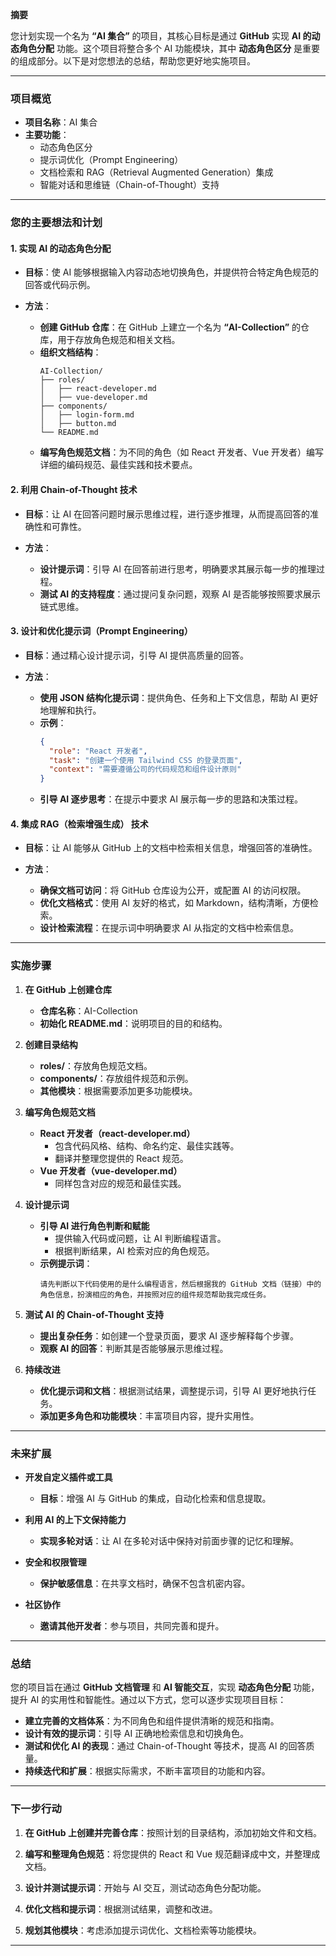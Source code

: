 **摘要**

您计划实现一个名为 **“AI 集合”** 的项目，其核心目标是通过 **GitHub** 实现 **AI 的动态角色分配** 功能。这个项目将整合多个 AI 功能模块，其中 **动态角色区分** 是重要的组成部分。以下是对您想法的总结，帮助您更好地实施项目。

---

### **项目概览**

- **项目名称**：AI 集合
- **主要功能**：
  - 动态角色区分
  - 提示词优化（Prompt Engineering）
  - 文档检索和 RAG（Retrieval Augmented Generation）集成
  - 智能对话和思维链（Chain-of-Thought）支持

---

### **您的主要想法和计划**

#### **1. 实现 AI 的动态角色分配**

- **目标**：使 AI 能够根据输入内容动态地切换角色，并提供符合特定角色规范的回答或代码示例。

- **方法**：
  - **创建 GitHub 仓库**：在 GitHub 上建立一个名为 **“AI-Collection”** 的仓库，用于存放角色规范和相关文档。
  - **组织文档结构**：
    ```
    AI-Collection/
    ├── roles/
    │   ├── react-developer.md
    │   ├── vue-developer.md
    ├── components/
    │   ├── login-form.md
    │   ├── button.md
    └── README.md
    ```
  - **编写角色规范文档**：为不同的角色（如 React 开发者、Vue 开发者）编写详细的编码规范、最佳实践和技术要点。

#### **2. 利用 Chain-of-Thought 技术**

- **目标**：让 AI 在回答问题时展示思维过程，进行逐步推理，从而提高回答的准确性和可靠性。

- **方法**：
  - **设计提示词**：引导 AI 在回答前进行思考，明确要求其展示每一步的推理过程。
  - **测试 AI 的支持程度**：通过提问复杂问题，观察 AI 是否能够按照要求展示链式思维。

#### **3. 设计和优化提示词（Prompt Engineering）**

- **目标**：通过精心设计提示词，引导 AI 提供高质量的回答。

- **方法**：
  - **使用 JSON 结构化提示词**：提供角色、任务和上下文信息，帮助 AI 更好地理解和执行。
  - **示例**：
    ```json
    {
      "role": "React 开发者",
      "task": "创建一个使用 Tailwind CSS 的登录页面",
      "context": "需要遵循公司的代码规范和组件设计原则"
    }
    ```
  - **引导 AI 逐步思考**：在提示中要求 AI 展示每一步的思路和决策过程。

#### **4. 集成 RAG（检索增强生成） 技术**

- **目标**：让 AI 能够从 GitHub 上的文档中检索相关信息，增强回答的准确性。

- **方法**：
  - **确保文档可访问**：将 GitHub 仓库设为公开，或配置 AI 的访问权限。
  - **优化文档格式**：使用 AI 友好的格式，如 Markdown，结构清晰，方便检索。
  - **设计检索流程**：在提示词中明确要求 AI 从指定的文档中检索信息。

---

### **实施步骤**

1. **在 GitHub 上创建仓库**

   - **仓库名称**：AI-Collection
   - **初始化 README.md**：说明项目的目的和结构。

2. **创建目录结构**

   - **roles/**：存放角色规范文档。
   - **components/**：存放组件规范和示例。
   - **其他模块**：根据需要添加更多功能模块。

3. **编写角色规范文档**

   - **React 开发者（react-developer.md）**
     - 包含代码风格、结构、命名约定、最佳实践等。
     - 翻译并整理您提供的 React 规范。
   - **Vue 开发者（vue-developer.md）**
     - 同样包含对应的规范和最佳实践。

4. **设计提示词**

   - **引导 AI 进行角色判断和赋能**
     - 提供输入代码或问题，让 AI 判断编程语言。
     - 根据判断结果，AI 检索对应的角色规范。
   - **示例提示词**：
     ```
     请先判断以下代码使用的是什么编程语言，然后根据我的 GitHub 文档（链接）中的角色信息，扮演相应的角色，并按照对应的组件规范帮助我完成任务。
     ```

5. **测试 AI 的 Chain-of-Thought 支持**

   - **提出复杂任务**：如创建一个登录页面，要求 AI 逐步解释每个步骤。
   - **观察 AI 的回答**：判断其是否能够展示思维过程。

6. **持续改进**

   - **优化提示词和文档**：根据测试结果，调整提示词，引导 AI 更好地执行任务。
   - **添加更多角色和功能模块**：丰富项目内容，提升实用性。

---

### **未来扩展**

- **开发自定义插件或工具**

  - **目标**：增强 AI 与 GitHub 的集成，自动化检索和信息提取。

- **利用 AI 的上下文保持能力**

  - **实现多轮对话**：让 AI 在多轮对话中保持对前面步骤的记忆和理解。

- **安全和权限管理**

  - **保护敏感信息**：在共享文档时，确保不包含机密内容。

- **社区协作**

  - **邀请其他开发者**：参与项目，共同完善和提升。

---

### **总结**

您的项目旨在通过 **GitHub 文档管理** 和 **AI 智能交互**，实现 **动态角色分配** 功能，提升 AI 的实用性和智能性。通过以下方式，您可以逐步实现项目目标：

- **建立完善的文档体系**：为不同角色和组件提供清晰的规范和指南。
- **设计有效的提示词**：引导 AI 正确地检索信息和切换角色。
- **测试和优化 AI 的表现**：通过 Chain-of-Thought 等技术，提高 AI 的回答质量。
- **持续迭代和扩展**：根据实际需求，不断丰富项目的功能和内容。

---

### **下一步行动**

1. **在 GitHub 上创建并完善仓库**：按照计划的目录结构，添加初始文件和文档。

2. **编写和整理角色规范**：将您提供的 React 和 Vue 规范翻译成中文，并整理成文档。

3. **设计并测试提示词**：开始与 AI 交互，测试动态角色分配功能。

4. **优化文档和提示词**：根据测试结果，调整和改进。

5. **规划其他模块**：考虑添加提示词优化、文档检索等功能模块。

---
